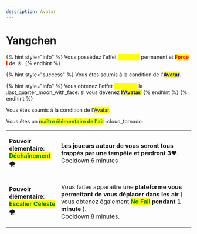 ```yaml
---
description: Avatar
---
```


# Yangchen

{% hint style="info" %}
Vous possédez l'effet <mark style="color:yellow;">**Vitesse I**</mark> permanent et <mark style="color:red;">**Force I**</mark> de :sunny:.&#x20;
{% endhint %}

{% hint style="success" %}
Vous êtes soumis à la condition de l'<mark style="color:blue;">**Avatar**</mark>.

{% hint style="info" %}
Vous obtenez l'effet <mark style="color:yellow;">**Vitesse II**</mark> la :last\_quarter\_moon\_with\_face: si vous devenez <mark style="color:blue;">**l'Avatar.**</mark>
{% endhint %}
{% endhint %}

Vous êtes soumis à la condition de l'<mark style="color:blue;">Avatar</mark>.

Vous êtes un <mark style="color:green;">**maître élémentaire de l'air**</mark> :cloud\_tornado:.

|                                                                                                                                                                                             |                                                                                                                                                                                                                                                             |
| ------------------------------------------------------------------------------------------------------------------------------------------------------------------------------------------- | ----------------------------------------------------------------------------------------------------------------------------------------------------------------------------------------------------------------------------------------------------------- |
| <p><strong>Pouvoir élémentaire</strong>:<br><mark style="color:green;"><strong>Déchaînement</strong></mark><span data-gb-custom-inline data-tag="emoji" data-code="1f32a">🌪</span></p>     | <p><strong>Les joueurs autour de vous seront tous frappés par une tempête et perdront 3</strong><span data-gb-custom-inline data-tag="emoji" data-code="2764">❤</span><strong>.</strong><br>Cooldown 6 minutes</p>                                          |
| <p><strong>Pouvoir élémentaire</strong>:<br><mark style="color:green;"><strong>Escalier Céleste</strong></mark><span data-gb-custom-inline data-tag="emoji" data-code="1f32a">🌪</span></p> | <p>Vous faites apparaître une <strong>plateforme vous permettant de vous déplacer dans les air</strong> ( vous obtenez également <mark style="color:green;"><strong>No Fall</strong></mark><strong> pendant 1 minute</strong> ).<br>Cooldown 8 minutes.</p> |

<figure><img src="https://th.bing.com/th/id/R.fea52796fc9df33bc95e1ff373cb8ee7?rik=1UZBbi3VXYuyTA&#x26;riu=http%3a%2f%2fimages2.wikia.nocookie.net%2f__cb20120808165036%2favatar%2ffi%2fimages%2fthumb%2fd%2fdb%2fYangchen.png%2f500px-Yangchen.png&#x26;ehk=UFKHvJqQ8I4rPEmlfbwvH%2fXBhCf2IYofoY7vSVjimY8%3d&#x26;risl=&#x26;pid=ImgRaw&#x26;r=0" alt=""><figcaption></figcaption></figure>
